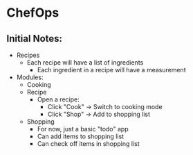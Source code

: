 # ChefOps

## Initial Notes:

- Recipes
  - Each recipe will have a list of ingredients
    - Each ingredient in a recipe will have a measurement
- Modules:
  - Cooking
  - Recipe
    - Open a recipe:
      - Click "Cook" -> Switch to cooking mode
      - Click "Shop" -> Add to shopping list
  - Shopping
    - For now, just a basic "todo" app
    - Can add items to shopping list
    - Can check off items in shopping list
